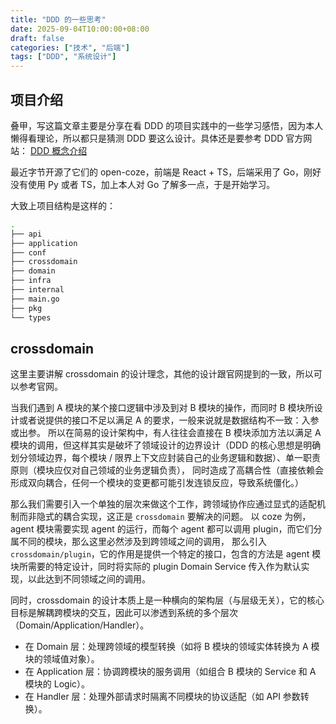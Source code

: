 ```yaml
---
title: "DDD 的一些思考"
date: 2025-09-04T10:00:00+08:00
draft: false
categories: ["技术", "后端"]
tags: ["DDD", "系统设计"]
---
```


## 项目介绍
叠甲，写这篇文章主要是分享在看 DDD 的项目实践中的一些学习感悟，因为本人懒得看理论，所以都只是猜测 DDD 要这么设计。具体还是要参考 DDD 官方网站： [DDD 概念介绍](https://domain-driven-design.org/zh/ddd-concept-reference.html)

最近字节开源了它们的 open-coze，前端是 React + TS，后端采用了 Go，刚好没有使用 Py 或者 TS，加上本人对 Go 了解多一点，于是开始学习。

大致上项目结构是这样的：

```bash
.
├── api
├── application
├── conf
├── crossdomain
├── domain
├── infra
├── internal
├── main.go
├── pkg
└── types
```

## crossdomain
这里主要讲解 crossdomain 的设计理念，其他的设计跟官网提到的一致，所以可以参考官网。

当我们遇到 A 模块的某个接口逻辑中涉及到对 B 模块的操作，而同时 B 模块所设计或者说提供的接口不足以满足 A 的要求，一般来说就是数据结构不一致：入参或出参。
所以在简易的设计架构中，有人往往会直接在 B 模块添加方法以满足 A 模块的调用，但这样其实是破坏了领域设计的边界设计（DDD 的核心思想是明确划分领域边界，每个模块 / 限界上下文应封装自己的业务逻辑和数据）、单一职责原则（模块应仅对自己领域的业务逻辑负责），
同时造成了高耦合性（直接依赖会形成双向耦合，任何一个模块的变更都可能引发连锁反应，导致系统僵化。）

那么我们需要引入一个单独的层次来做这个工作，跨领域协作应通过显式的适配机制而非隐式的耦合实现，这正是 `crossdomain` 要解决的问题。
以 coze 为例，agent 模块需要实现 agent 的运行，而每个 agent 都可以调用 plugin，而它们分属不同的模块，那么这里必然涉及到跨领域之间的调用，
那么引入 `crossdomain/plugin`，它的作用是提供一个特定的接口，包含的方法是 agent 模块所需要的特定设计，同时将实际的 plugin Domain Service 传入作为默认实现，以此达到不同领域之间的调用。

同时，crossdomain 的设计本质上是一种横向的架构层（与层级无关），它的核心目标是解耦跨模块的交互，因此可以渗透到系统的多个层次（Domain/Application/Handler）。
- 在 Domain 层：处理跨领域的模型转换（如将 B 模块的领域实体转换为 A 模块的领域值对象）。
- 在 Application 层：协调跨模块的服务调用（如组合 B 模块的 Service 和 A 模块的 Logic）。 
- 在 Handler 层：处理外部请求时隔离不同模块的协议适配（如 API 参数转换）。

